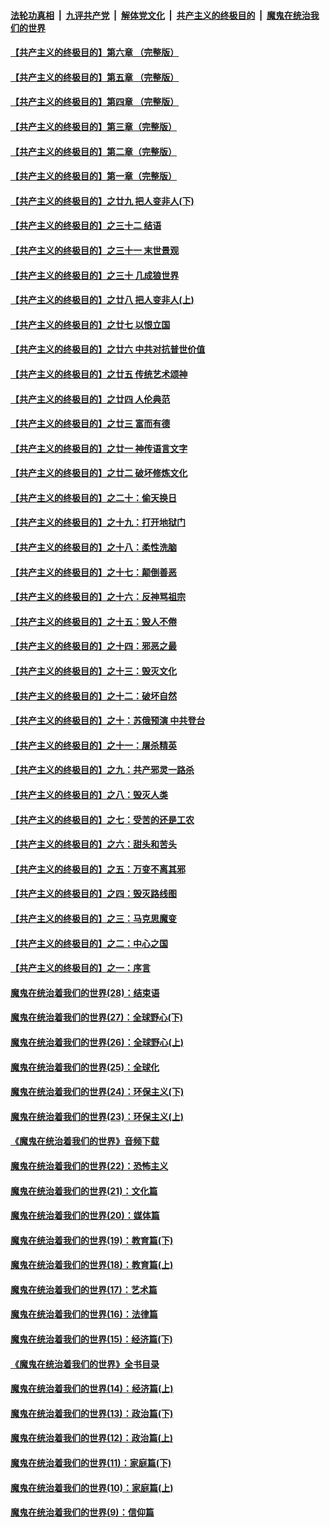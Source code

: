 ####  [法轮功真相](../../../../basic/blob/master/README.md?t=06162202) &nbsp;|&nbsp; [九评共产党](../../../../9ping.md/blob/master/README.md?t=06162202) &nbsp;|&nbsp; [解体党文化](../../../../jtdwh.md/blob/master/README.md?t=06162202)  &nbsp;|&nbsp; [共产主义的终极目的](../../../../gczydzjmd.md/blob/master/README.md?t=06162202) &nbsp;|&nbsp; [魔鬼在统治我们的世界](../../../../mgztzwmdsj.md/blob/master/README.md?t=06162202) 

#### [【共产主义的终极目的】第六章 （完整版）](../pages/nsc422/n11428913.md?t=06162202) 

#### [【共产主义的终极目的】第五章 （完整版）](../pages/nsc422/n11428912.md?t=06162202) 

#### [【共产主义的终极目的】第四章 （完整版）](../pages/nsc422/n11428907.md?t=06162202) 

#### [【共产主义的终极目的】第三章（完整版）](../pages/nsc422/n11428848.md?t=06162202) 

#### [【共产主义的终极目的】第二章（完整版）](../pages/nsc422/n11428831.md?t=06162202) 

#### [【共产主义的终极目的】第一章（完整版）](../pages/nsc422/n11417651.md?t=06162202) 

#### [【共产主义的终极目的】之廿九 把人变非人(下)](../pages/nsc422/n11344140.md?t=06162202) 

#### [【共产主义的终极目的】之三十二 结语](../pages/nsc422/n11360535.md?t=06162202) 

#### [【共产主义的终极目的】之三十一 末世景观](../pages/nsc422/n11351129.md?t=06162202) 

#### [【共产主义的终极目的】之三十 几成狼世界](../pages/nsc422/n11348280.md?t=06162202) 

#### [【共产主义的终极目的】之廿八 把人变非人(上)](../pages/nsc422/n11340492.md?t=06162202) 

#### [【共产主义的终极目的】之廿七 以恨立国](../pages/nsc422/n11336944.md?t=06162202) 

#### [【共产主义的终极目的】之廿六 中共对抗普世价值](../pages/nsc422/n11324785.md?t=06162202) 

#### [【共产主义的终极目的】之廿五 传统艺术颂神](../pages/nsc422/n11296396.md?t=06162202) 

#### [【共产主义的终极目的】之廿四 人伦典范](../pages/nsc422/n11296397.md?t=06162202) 

#### [【共产主义的终极目的】之廿三 富而有德](../pages/nsc422/n11283598.md?t=06162202) 

#### [【共产主义的终极目的】之廿一 神传语言文字](../pages/nsc422/n11263265.md?t=06162202) 

#### [【共产主义的终极目的】之廿二 破坏修炼文化](../pages/nsc422/n11245728.md?t=06162202) 

#### [【共产主义的终极目的】之二十：偷天换日](../pages/nsc422/n11238846.md?t=06162202) 

#### [【共产主义的终极目的】之十九：打开地狱门](../pages/nsc422/n11206376.md?t=06162202) 

#### [【共产主义的终极目的】之十八：柔性洗脑](../pages/nsc422/n11199994.md?t=06162202) 

#### [【共产主义的终极目的】之十七：颠倒善恶](../pages/nsc422/n11179782.md?t=06162202) 

#### [【共产主义的终极目的】之十六：反神骂祖宗](../pages/nsc422/n11166798.md?t=06162202) 

#### [【共产主义的终极目的】之十五：毁人不倦](../pages/nsc422/n11166792.md?t=06162202) 

#### [【共产主义的终极目的】之十四：邪恶之最](../pages/nsc422/n11150249.md?t=06162202) 

#### [【共产主义的终极目的】之十三：毁灭文化](../pages/nsc422/n11135227.md?t=06162202) 

#### [【共产主义的终极目的】之十二：破坏自然](../pages/nsc422/n11135214.md?t=06162202) 

#### [【共产主义的终极目的】之十：苏俄预演 中共登台](../pages/nsc422/n11118424.md?t=06162202) 

#### [【共产主义的终极目的】之十一：屠杀精英](../pages/nsc422/n11118442.md?t=06162202) 

#### [【共产主义的终极目的】之九：共产邪灵一路杀](../pages/nsc422/n11114139.md?t=06162202) 

#### [【共产主义的终极目的】之八：毁灭人类](../pages/nsc422/n11108503.md?t=06162202) 

#### [【共产主义的终极目的】之七：受苦的还是工农](../pages/nsc422/n11101809.md?t=06162202) 

#### [【共产主义的终极目的】之六：甜头和苦头](../pages/nsc422/n11096971.md?t=06162202) 

#### [【共产主义的终极目的】之五：万变不离其邪](../pages/nsc422/n11091285.md?t=06162202) 

#### [【共产主义的终极目的】之四：毁灭路线图](../pages/nsc422/n11086284.md?t=06162202) 

#### [【共产主义的终极目的】之三：马克思魔变](../pages/nsc422/n11061941.md?t=06162202) 

#### [【共产主义的终极目的】之二：中心之国](../pages/nsc422/n11047728.md?t=06162202) 

#### [【共产主义的终极目的】之一：序言](../pages/nsc422/n11086077.md?t=06162202) 

#### [魔鬼在统治着我们的世界(28)：结束语](../pages/nsc422/n10936246.md?t=06162202) 

#### [魔鬼在统治着我们的世界(27)：全球野心(下)](../pages/nsc422/n10928319.md?t=06162202) 

#### [魔鬼在统治着我们的世界(26)：全球野心(上)](../pages/nsc422/n10900318.md?t=06162202) 

#### [魔鬼在统治着我们的世界(25)：全球化](../pages/nsc422/n10788205.md?t=06162202) 

#### [魔鬼在统治着我们的世界(24)：环保主义(下)](../pages/nsc422/n10695307.md?t=06162202) 

#### [魔鬼在统治着我们的世界(23)：环保主义(上)](../pages/nsc422/n10688613.md?t=06162202) 

#### [《魔鬼在统治着我们的世界》音频下载](../pages/nsc422/n10635553.md?t=06162202) 

#### [魔鬼在统治着我们的世界(22)：恐怖主义](../pages/nsc422/n10614727.md?t=06162202) 

#### [魔鬼在统治着我们的世界(21)：文化篇](../pages/nsc422/n10597706.md?t=06162202) 

#### [魔鬼在统治着我们的世界(20)：媒体篇](../pages/nsc422/n10586579.md?t=06162202) 

#### [魔鬼在统治着我们的世界(19)：教育篇(下)](../pages/nsc422/n10564808.md?t=06162202) 

#### [魔鬼在统治着我们的世界(18)：教育篇(上)](../pages/nsc422/n10526970.md?t=06162202) 

#### [魔鬼在统治着我们的世界(17)：艺术篇](../pages/nsc422/n10499093.md?t=06162202) 

#### [魔鬼在统治着我们的世界(16)：法律篇](../pages/nsc422/n10485969.md?t=06162202) 

#### [魔鬼在统治着我们的世界(15)：经济篇(下)](../pages/nsc422/n10469975.md?t=06162202) 

#### [《魔鬼在统治着我们的世界》全书目录](../pages/nsc422/n10464261.md?t=06162202) 

#### [魔鬼在统治着我们的世界(14)：经济篇(上)](../pages/nsc422/n10457370.md?t=06162202) 

#### [魔鬼在统治着我们的世界(13)：政治篇(下)](../pages/nsc422/n10448270.md?t=06162202) 

#### [魔鬼在统治着我们的世界(12)：政治篇(上)](../pages/nsc422/n10444576.md?t=06162202) 

#### [魔鬼在统治着我们的世界(11)：家庭篇(下)](../pages/nsc422/n10440961.md?t=06162202) 

#### [魔鬼在统治着我们的世界(10)：家庭篇(上)](../pages/nsc422/n10435448.md?t=06162202) 

#### [魔鬼在统治着我们的世界(9)：信仰篇](../pages/nsc422/n10432159.md?t=06162202) 

